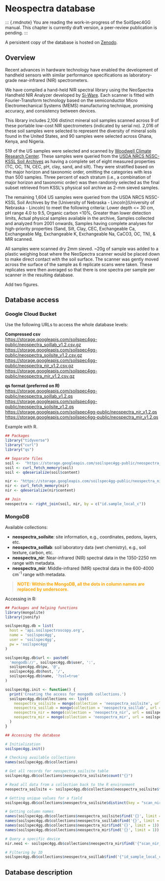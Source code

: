 # Neospectra database

::: {.rmdnote}
You are reading the work-in-progress of the SoilSpec4GG manual. This chapter is currently draft version, a peer-review publication is pending.
:::

A persistent copy of the database is hosted on [Zenodo](https://doi.org/10.5281/zenodo.7586622).

## Overview

Recent advances in hardware technology have enabled the development of handheld sensors with similar performance specifications as laboratory-grade near-infrared (NIR) spectrometers.

We have compiled a hand-held NIR spectral library using the NeoSpectra Handheld NIR Analyzer developed by [Si-Ware](https://www.si-ware.com/). Each scanner is fitted with Fourier-Transform technology based on the semiconductor Micro Electromechanical Systems (MEMS) manufacturing technique, promising accuracy, and consistency between devices.

This library includes 2,106 distinct mineral soil samples scanned across 9 of these portable low-cost NIR spectrometers (indicated by serial no). 2,016 of these soil samples were selected to represent the diversity of mineral soils found in the United States, and 90 samples were selected across Ghana, Kenya, and Nigeria.

519 of the US samples were selected and scanned by [Woodwell Climate Research Center](https://www.woodwellclimate.org/). These samples were queried from the [USDA NRCS NSSC-KSSL Soil Archives](https://ncsslabdatamart.sc.egov.usda.gov/) as having a complete set of eight measured properties (TC, OC, TN, CEC, pH, clay, sand, and silt). They were stratified based on the major horizon and taxonomic order, omitting the categories with less than 500 samples. Three percent of each stratum (i.e., a combination of major horizon and taxonomic order) was then randomly selected as the final subset retrieved from KSSL's physical soil archive as 2-mm sieved samples.

The remaining 1,604 US samples were queried from the USDA NRCS NSSC-KSSL Soil Archives by the [University of Nebraska - Lincoln](University of Nebraska - Lincoln) to meet the following criteria: Lower depth <= 30 cm, pH range 4.0 to 9.5, Organic carbon <10%, Greater than lower detection limits, Actual physical samples available in the archive, Samples collected and analyzed from 2001 onwards, Samples having complete analyses for high-priority properties (Sand, Silt, Clay, CEC, Exchangeable Ca, Exchangeable Mg, Exchangeable K, Exchangeable Na, CaCO3, OC, TN), & MIR scanned.

All samples were scanned dry 2mm sieved. ~20g of sample was added to a plastic weighing boat where the NeoSpectra scanner would be placed down to make direct contact with the soil surface. The scanner was gently moved across the surface of the sample as 6 replicate scans were taken. These replicates were then averaged so that there is one spectra per sample per scanner in the resulting database.

Add two figures.

## Database access

### Google Cloud Bucket

Use the following URLs to access the whole database levels:

**Compressed csv**  
<https://storage.googleapis.com/soilspec4gg-public/neospectra_soillab_v1.2.csv.gz>  
<https://storage.googleapis.com/soilspec4gg-public/neospectra_soilsite_v1.2.csv.gz>  
<https://storage.googleapis.com/soilspec4gg-public/neospectra_nir_v1.2.csv.gz>  
<https://storage.googleapis.com/soilspec4gg-public/neospectra_mir_v1.2.csv.gz>  

**qs format (preferred on R)**  
<https://storage.googleapis.com/soilspec4gg-public/neospectra_soillab_v1.2.qs>  
<https://storage.googleapis.com/soilspec4gg-public/neospectra_soilsite_v1.2.qs>  
<https://storage.googleapis.com/soilspec4gg-public/neospectra_nir_v1.2.qs>  
<https://storage.googleapis.com/soilspec4gg-public/neospectra_mir_v1.2.qs>  

Example with R.

```r
## Packages
library("tidyverse")
library("curl")
library("qs")

## Separate files
soil <-  "https://storage.googleapis.com/soilspec4gg-public/neospectra_soillab_v1.2.qs"
soil <- curl_fetch_memory(soil)
soil <- qdeserialize(soil$content)

nir <- "https://storage.googleapis.com/soilspec4gg-public/neospectra_nir_v1.2.qs"
nir <- curl_fetch_memory(nir)
nir <- qdeserialize(nir$content)

## Join
neospectra <- right_join(soil, nir, by = c("id.sample_local_c"))
```

### MongoDB

Available collections:  

- **neospectra_soilsite**: site information, e.g., coordinates, pedons, layers, etc.  
- **neospectra_soillab**: soil laboratory data (wet chemistry), e.g., soil texture, carbon, etc.  
- **neospectra_nir**: Near-infrared (NIR) spectral data in the 1350-2250 nm range with metadata.  
- **neospectra_mir**: Middle-infrared (MIR) spectral data in the 600-4000 cm<sup>-1</sup> range with metadata.  

>**<span style="color:orange;">NOTE: Within the MongoDB, all the dots in column names are replaced by underscore.</span>**

Accessing in R:

```r
## Packages and helping functions
library(mongolite)
library(jsonify)

soilspec4gg.db = list(
  host = 'api.soilspectroscopy.org',
  name = 'soilspec4gg',
  user = 'soilspec4gg',
  pw = 'soilspec4gg'
)

soilspec4gg.db$url <- paste0(
  'mongodb://', soilspec4gg.db$user, ':', 
  soilspec4gg.db$pw, '@', 
  soilspec4gg.db$host, '/', 
  soilspec4gg.db$name, '?ssl=true'
)

soilspec4gg.init <- function() {
  print('Creating the access for mongodb collections.')
  soilspec4gg.db$collections <<- list(
    neospectra_soilsite = mongo(collection = 'neospectra_soilsite', url = soilspec4gg.db$url, verbose = TRUE),
    neospectra_soillab = mongo(collection = 'neospectra_soillab', url = soilspec4gg.db$url, verbose = TRUE),
    neospectra_nir = mongo(collection = 'neospectra_nir', url = soilspec4gg.db$url, verbose = TRUE),
    neospectra_mir = mongo(collection = 'neospectra_mir', url = soilspec4gg.db$url, verbose = TRUE)
  ) 
}

## Accessing the database

# Initialization
soilspec4gg.init()

# Checking available collections
names(soilspec4gg.db$collections)

# Get all records for neospectra_soilsite table
soilspec4gg.db$collections$neospectra_soilsite$count("{}")

# Read all data from a collection back to the R environment
neospectra_soilsite <- soilspec4gg.db$collections$neospectra_soilsite$find('{}')

# Getting unique values for a field
soilspec4gg.db$collections$neospectra_soilsite$distinct(key = "scan_nir_model_name_utf8_txt")

# Getting column names
names(soilspec4gg.db$collections$neospectra_soilsite$find('{}', limit = 1))
names(soilspec4gg.db$collections$neospectra_soillab$find('{}', limit = 1))
names(soilspec4gg.db$collections$neospectra_nir$find('{}', limit = 1))
names(soilspec4gg.db$collections$neospectra_mir$find('{}', limit = 1))

# Query a specific device
nir.neo1 <- soilspec4gg.db$collections$neospectra_nir$find('{"scan_nir_model_name_utf8_txt" : "NEO1"}')

# Filtering by ID
soilspec4gg.db$collections$neospectra_soillab$find('{"id_sample_local_c": "30747"}')
```

## Database description
